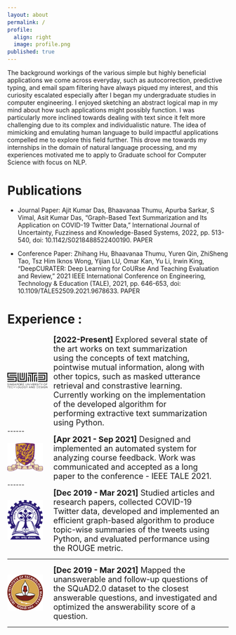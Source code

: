```yaml
---
layout: about
permalink: /
profile:
  align: right
  image: profile.png
published: true
---
```


The background workings of the various simple but highly beneficial applications we come across everyday, such as autocorrection, predictive typing, and email spam filtering have always piqued my interest, and this curiosity escalated especially after I began my undergraduate studies in computer engineering. I enjoyed sketching an abstract logical map in my mind about how such applications might possibly function. I was particularly more inclined towards dealing with text since it felt more challenging due to its complex and individualistic nature. The idea of mimicking and emulating human language to build impactful applications compelled me to explore this field further. This drove me towards my internships in the domain of natural language processing, and my experiences motivated me to apply to Graduate school for Computer Science with focus on NLP. 

<!-- [Gradfolio](https://github.com/jitinnair1/gradfolio){:target="_blank"} is a responsive, dark-mode ready Jekyll theme designed keeping academia in mind. The easiest way to install the theme is to fork it using GitHub. Check the README file for [instructions](https://github.com/jitinnair1/gradfolio#installation){:target="_blank"}.

If you want to use this space to write your biography here, edit the `index.md` file. You can put a picture in, too. Rename your picture to `profile.png` and put it in the `assets/images/` folder.

The social-icons footer can be used to link profiles from GitHub, OrcID and ReasearchGate aprart form the usual Twitter, LinkedIn and Facebook. You can add your user ID in the `_config.yml` file to link your accounts. -->

# Publications

- Journal Paper: Ajit Kumar Das, Bhaavanaa Thumu, Apurba Sarkar, S Vimal, Asit Kumar Das, “Graph-Based Text
Summarization and Its Application on COVID-19 Twitter Data,” International Journal of Uncertainty, Fuzziness and
Knowledge-Based Systems, 2022, pp. 513-540, doi: 10.1142/S0218488522400190. PAPER

- Conference Paper: Zhihang Hu, Bhaavanaa Thumu, Yuren Qin, ZhiSheng Tao, Tsz Him Iknos Wong, Yijian LU, Omar Kan, Yu Li, Irwin King, “DeepCURATER: Deep Learning for CoURse And Teaching Evaluation and Review,” 2021 IEEE International Conference on Engineering, Technology & Education (TALE), 2021, pp. 646-653, doi: 10.1109/TALE52509.2021.9678633. PAPER

# Experience :

<!-- <img src="SUTD.png" alt="SUTD" title="Singapore University of Technology and Design" width="100"/>*   *[sep 2021 - may 2022]*    <p style="text-align:right;"></p> -->
 
<div class="row"> 
  <span style="width:20%; height:auto; display: inline-block; justify-content:center; vertical-align: middle;"><img src="SUTD.jpeg" alt="SUTD" style="max-width:90%; height:auto; object-fit: contain; margin:auto;"></span>
  <span style="width:70%; height:auto; display: inline-block; vertical-align: middle;font-size:large;"><b>[2022-Present]</b> Explored several state of the art works on text summarization using the concepts of text matching, pointwise mutual information, along with other topics, such as masked utterance retrieval and constrastive learning. Currently working on the implementation of the developed algorithm for performing extractive text summarization using Python.</a></span>
</div>
------
<div class="row"> 
  <span style="width:20%; height:auto; display: inline-block; justify-content:center; vertical-align: middle;"><img src="CUHK.png" alt="The Chinese University of Hong Kong (CUHK)
" style="max-width:80%; height:auto; object-fit: contain; margin:auto;"></span>
  <span style="width:75%; height:auto; display: inline-block; vertical-align: middle;font-size:large;"><b>[Apr 2021 - Sep 2021]</b> Designed and implemented an automated system for analyzing course feedback. Work was communicated and accepted as a long paper to the conference - IEEE TALE 2021.</span>
</div>
------
<!-- * <img src="CUHK.png" alt="IIT-Kharagpur" title="Indian Institute of Technology Kharagpur" width="100"/>  <p style="text-align:right;">*[Apr 2021 - Sep 2021]* </p> -->

<div class="row"> 
  <span style="width:20%; height:auto; display: inline-block; justify-content:center; vertical-align: middle;"><img src="IITK.jpeg" alt="Indian Institute of Technology Kharagpur
" style="max-width:80%; height:auto; object-fit: contain; margin:auto;"></span>
  <span style="width:75%; height:auto; display: inline-block; vertical-align: middle;font-size:large;"><b>[Dec 2019 - Mar 2021]</b> Studied articles and research papers, collected COVID-19 Twitter data, developed and implemented an efficient graph-based algorithm to produce topic-wise summaries of the tweets using Python, and evaluated performance using the ROUGE metric.</span>
</div>

  ------

<!-- <img src="IITK.png" alt="IIT-Kharagpur" title="Indian Institute of Technology Kharagpur" width="100"/> *[Dec 2019 - Mar 2021]* Studied articles and research papers, collected COVID-19 Twitter data, developed and implemented an efficient graph-based algorithm to produce topic-wise summaries of the tweets using Python, and evaluated performance using the ROUGE metric. -->


<div class="row"> 
  <span style="width:20%; height:auto; display: inline-block; justify-content:center; vertical-align: middle;"><img src="IITM.jpg" alt="The Chinese University of Hong Kong (CUHK)
" style="max-width:80%; height:auto; object-fit: contain; margin:auto;"></span>
  <span style="width:75%; height:auto; display: inline-block; vertical-align: middle;font-size:large;"><b>[Dec 2019 - Mar 2021]</b> Mapped the unanswerable and follow-up questions of the SQuAD2.0 dataset to the closest answerable questions, and investigated and optimized the answerability score of a question.</span>
</div>

------

<!-- * <img src="IITM.jpg" alt="IIT-Kharagpur" title="Indian Institute of Technology Kharagpur" width="100"/>    *[May 2019 - July 2019]*
  * Mapped the unanswerable and follow-up questions of the SQuAD2.0 dataset to the closest answerable questions, and investigated and optimized the answerability score of a question. -->
